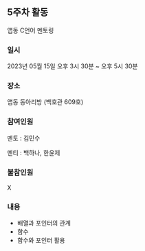 ## 5주차 활동

앱동 C언어 멘토링

### 일시

2023년 05월 15일 오후 3시 30분 ~ 오후 5시 30분

### 장소

앱동 동아리방 (백호관 609호)

### 참여인원

멘토 : 김민수

멘티 : 백하나, 한윤제

### 불참인원

X

### 내용

- 배열과 포인터의 관계
- 함수
- 함수와 포인터 활용

